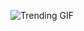 
<!-- GIF_SECTION -->
![Trending GIF](https://media2.giphy.com/media/v1.Y2lkPThiYjIxNzcyanA3eG84ejQ1MDcwMmtudWs3amU2OXZ4aHdqamtrdXV3Y3Ryd3l4MCZlcD12MV9naWZzX3NlYXJjaCZjdD1n/An7V0fylHZKGYd7dxw/giphy.gif)
<!-- END_GIF_SECTION -->
